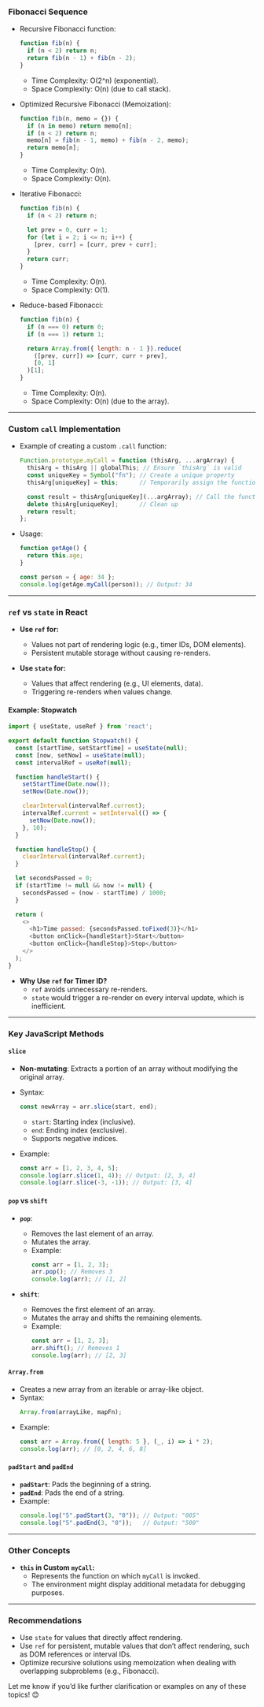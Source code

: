 
### **Fibonacci Sequence**
- Recursive Fibonacci function:
  ```javascript
  function fib(n) {
    if (n < 2) return n;
    return fib(n - 1) + fib(n - 2);
  }
  ```
  - Time Complexity: O(2^n) (exponential).
  - Space Complexity: O(n) (due to call stack).

- Optimized Recursive Fibonacci (Memoization):
  ```javascript
  function fib(n, memo = {}) {
    if (n in memo) return memo[n];
    if (n < 2) return n;
    memo[n] = fib(n - 1, memo) + fib(n - 2, memo);
    return memo[n];
  }
  ```
  - Time Complexity: O(n).
  - Space Complexity: O(n).

- Iterative Fibonacci:
  ```javascript
  function fib(n) {
    if (n < 2) return n;

    let prev = 0, curr = 1;
    for (let i = 2; i <= n; i++) {
      [prev, curr] = [curr, prev + curr];
    }
    return curr;
  }
  ```
  - Time Complexity: O(n).
  - Space Complexity: O(1).

- Reduce-based Fibonacci:
  ```javascript
  function fib(n) {
    if (n === 0) return 0;
    if (n === 1) return 1;

    return Array.from({ length: n - 1 }).reduce(
      ([prev, curr]) => [curr, curr + prev],
      [0, 1]
    )[1];
  }
  ```
  - Time Complexity: O(n).
  - Space Complexity: O(n) (due to the array).

---

### **Custom `call` Implementation**
- Example of creating a custom `.call` function:
  ```javascript
  Function.prototype.myCall = function (thisArg, ...argArray) {
    thisArg = thisArg || globalThis; // Ensure `thisArg` is valid
    const uniqueKey = Symbol("fn"); // Create a unique property
    thisArg[uniqueKey] = this;      // Temporarily assign the function

    const result = thisArg[uniqueKey](...argArray); // Call the function
    delete thisArg[uniqueKey];      // Clean up
    return result;
  };
  ```
- Usage:
  ```javascript
  function getAge() {
    return this.age;
  }

  const person = { age: 34 };
  console.log(getAge.myCall(person)); // Output: 34
  ```

---

### **`ref` vs `state` in React**
- **Use `ref` for:**
  - Values not part of rendering logic (e.g., timer IDs, DOM elements).
  - Persistent mutable storage without causing re-renders.

- **Use `state` for:**
  - Values that affect rendering (e.g., UI elements, data).
  - Triggering re-renders when values change.

#### **Example: Stopwatch**
```javascript
import { useState, useRef } from 'react';

export default function Stopwatch() {
  const [startTime, setStartTime] = useState(null);
  const [now, setNow] = useState(null);
  const intervalRef = useRef(null);

  function handleStart() {
    setStartTime(Date.now());
    setNow(Date.now());

    clearInterval(intervalRef.current);
    intervalRef.current = setInterval(() => {
      setNow(Date.now());
    }, 10);
  }

  function handleStop() {
    clearInterval(intervalRef.current);
  }

  let secondsPassed = 0;
  if (startTime != null && now != null) {
    secondsPassed = (now - startTime) / 1000;
  }

  return (
    <>
      <h1>Time passed: {secondsPassed.toFixed(3)}</h1>
      <button onClick={handleStart}>Start</button>
      <button onClick={handleStop}>Stop</button>
    </>
  );
}
```
- **Why Use `ref` for Timer ID?**
  - `ref` avoids unnecessary re-renders.
  - `state` would trigger a re-render on every interval update, which is inefficient.

---

### **Key JavaScript Methods**

#### **`slice`**
- **Non-mutating**: Extracts a portion of an array without modifying the original array.
- Syntax:
  ```javascript
  const newArray = arr.slice(start, end);
  ```
  - `start`: Starting index (inclusive).
  - `end`: Ending index (exclusive).
  - Supports negative indices.

- Example:
  ```javascript
  const arr = [1, 2, 3, 4, 5];
  console.log(arr.slice(1, 4)); // Output: [2, 3, 4]
  console.log(arr.slice(-3, -1)); // Output: [3, 4]
  ```

#### **`pop` vs `shift`**
- **`pop`**:
  - Removes the last element of an array.
  - Mutates the array.
  - Example:
    ```javascript
    const arr = [1, 2, 3];
    arr.pop(); // Removes 3
    console.log(arr); // [1, 2]
    ```

- **`shift`**:
  - Removes the first element of an array.
  - Mutates the array and shifts the remaining elements.
  - Example:
    ```javascript
    const arr = [1, 2, 3];
    arr.shift(); // Removes 1
    console.log(arr); // [2, 3]
    ```

#### **`Array.from`**
- Creates a new array from an iterable or array-like object.
- Syntax:
  ```javascript
  Array.from(arrayLike, mapFn);
  ```
- Example:
  ```javascript
  const arr = Array.from({ length: 5 }, (_, i) => i * 2);
  console.log(arr); // [0, 2, 4, 6, 8]
  ```

#### **`padStart` and `padEnd`**
- **`padStart`**: Pads the beginning of a string.
- **`padEnd`**: Pads the end of a string.
- Example:
  ```javascript
  console.log("5".padStart(3, "0")); // Output: "005"
  console.log("5".padEnd(3, "0"));   // Output: "500"
  ```

---

### **Other Concepts**
- **`this` in Custom `myCall`:**
  - Represents the function on which `myCall` is invoked.
  - The environment might display additional metadata for debugging purposes.

---

### **Recommendations**
- Use `state` for values that directly affect rendering.
- Use `ref` for persistent, mutable values that don’t affect rendering, such as DOM references or interval IDs.
- Optimize recursive solutions using memoization when dealing with overlapping subproblems (e.g., Fibonacci).

Let me know if you’d like further clarification or examples on any of these topics! 😊


